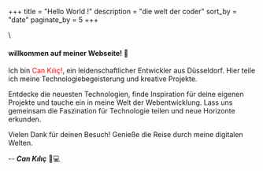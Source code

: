 +++
title = "Hello World !"
description = "die welt der coder"
sort_by = "date"
paginate_by = 5
+++

<div style="max-width: 1000px; margin: 0 auto; ">

\

#### willkommen auf meiner Webseite! 🌟

Ich bin<font color="red"> Can Kılıç!</font>, ein leidenschaftlicher Entwickler aus Düsseldorf. Hier teile ich meine Technologiebegeisterung und kreative Projekte.

Entdecke die neuesten Technologien, finde Inspiration für deine eigenen Projekte und  tauche ein in meine Welt der Webentwicklung. Lass uns gemeinsam die Faszination für Technologie teilen und neue Horizonte erkunden.

Vielen Dank für deinen Besuch! Genieße die Reise durch meine digitalen Welten.

\-- ***Can Kılıç*** 🚀💻

</div>
